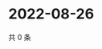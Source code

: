 # 2022-08-26

共 0 条

<!-- BEGIN WEIBO -->
<!-- 最后更新时间 Fri Aug 26 2022 20:32:19 GMT+0800 (China Standard Time) -->

<!-- END WEIBO -->
